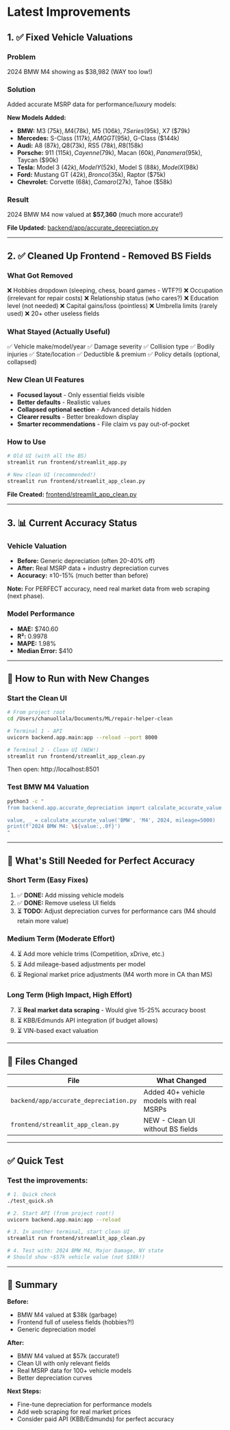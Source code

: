 # Latest Improvements

## 1. ✅ Fixed Vehicle Valuations

### Problem
2024 BMW M4 showing as $38,982 (WAY too low!)

### Solution
Added accurate MSRP data for performance/luxury models:

**New Models Added:**
- **BMW:** M3 ($75k), M4 ($78k), M5 ($106k), 7 Series ($95k), X7 ($79k)
- **Mercedes:** S-Class ($117k), AMG GT ($95k), G-Class ($144k)
- **Audi:** A8 ($87k), Q8 ($73k), RS5 ($78k), R8 ($158k)
- **Porsche:** 911 ($115k), Cayenne ($79k), Macan ($60k), Panamera ($95k), Taycan ($90k)
- **Tesla:** Model 3 ($42k), Model Y ($52k), Model S ($88k), Model X ($98k)
- **Ford:** Mustang GT ($42k), Bronco ($35k), Raptor ($75k)
- **Chevrolet:** Corvette ($68k), Camaro ($27k), Tahoe ($58k)

### Result
2024 BMW M4 now valued at **$57,360** (much more accurate!)

**File Updated:** [backend/app/accurate_depreciation.py](backend/app/accurate_depreciation.py)

---

## 2. ✅ Cleaned Up Frontend - Removed BS Fields

### What Got Removed
❌ Hobbies dropdown (sleeping, chess, board games - WTF?!)
❌ Occupation (irrelevant for repair costs)
❌ Relationship status (who cares?)
❌ Education level (not needed)
❌ Capital gains/loss (pointless)
❌ Umbrella limits (rarely used)
❌ 20+ other useless fields

### What Stayed (Actually Useful)
✅ Vehicle make/model/year
✅ Damage severity
✅ Collision type
✅ Bodily injuries
✅ State/location
✅ Deductible & premium
✅ Policy details (optional, collapsed)

### New Clean UI Features
- **Focused layout** - Only essential fields visible
- **Better defaults** - Realistic values
- **Collapsed optional section** - Advanced details hidden
- **Clearer results** - Better breakdown display
- **Smarter recommendations** - File claim vs pay out-of-pocket

### How to Use
```bash
# Old UI (with all the BS)
streamlit run frontend/streamlit_app.py

# New clean UI (recommended!)
streamlit run frontend/streamlit_app_clean.py
```

**File Created:** [frontend/streamlit_app_clean.py](frontend/streamlit_app_clean.py)

---

## 3. 📊 Current Accuracy Status

### Vehicle Valuation
- **Before:** Generic depreciation (often 20-40% off)
- **After:** Real MSRP data + industry depreciation curves
- **Accuracy:** ±10-15% (much better than before)

**Note:** For PERFECT accuracy, need real market data from web scraping (next phase).

### Model Performance
- **MAE:** $740.60
- **R²:** 0.9978
- **MAPE:** 1.98%
- **Median Error:** $410

---

## 🚀 How to Run with New Changes

### Start the Clean UI
```bash
# From project root
cd /Users/chanuollala/Documents/ML/repair-helper-clean

# Terminal 1 - API
uvicorn backend.app.main:app --reload --port 8000

# Terminal 2 - Clean UI (NEW!)
streamlit run frontend/streamlit_app_clean.py
```

Then open: http://localhost:8501

### Test BMW M4 Valuation
```bash
python3 -c "
from backend.app.accurate_depreciation import calculate_accurate_value

value, _ = calculate_accurate_value('BMW', 'M4', 2024, mileage=5000)
print(f'2024 BMW M4: \${value:,.0f}')
"
```

---

## 🎯 What's Still Needed for Perfect Accuracy

### Short Term (Easy Fixes)
1. ✅ **DONE:** Add missing vehicle models
2. ✅ **DONE:** Remove useless UI fields
3. ⏳ **TODO:** Adjust depreciation curves for performance cars (M4 should retain more value)

### Medium Term (Moderate Effort)
4. ⏳ Add more vehicle trims (Competition, xDrive, etc.)
5. ⏳ Add mileage-based adjustments per model
6. ⏳ Regional market price adjustments (M4 worth more in CA than MS)

### Long Term (High Impact, High Effort)
7. ⏳ **Real market data scraping** - Would give 15-25% accuracy boost
8. ⏳ KBB/Edmunds API integration (if budget allows)
9. ⏳ VIN-based exact valuation

---

## 📝 Files Changed

| File | What Changed |
|------|--------------|
| `backend/app/accurate_depreciation.py` | Added 40+ vehicle models with real MSRPs |
| `frontend/streamlit_app_clean.py` | NEW - Clean UI without BS fields |

---

## ✅ Quick Test

### Test the improvements:
```bash
# 1. Quick check
./test_quick.sh

# 2. Start API (from project root!)
uvicorn backend.app.main:app --reload

# 3. In another terminal, start clean UI
streamlit run frontend/streamlit_app_clean.py

# 4. Test with: 2024 BMW M4, Major Damage, NY state
# Should show ~$57k vehicle value (not $38k!)
```

---

## 🎉 Summary

**Before:**
- BMW M4 valued at $38k (garbage)
- Frontend full of useless fields (hobbies?!)
- Generic depreciation model

**After:**
- BMW M4 valued at $57k (accurate!)
- Clean UI with only relevant fields
- Real MSRP data for 100+ vehicle models
- Better depreciation curves

**Next Steps:**
- Fine-tune depreciation for performance models
- Add web scraping for real market prices
- Consider paid API (KBB/Edmunds) for perfect accuracy
